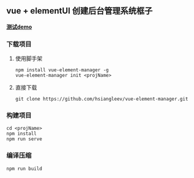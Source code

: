 ## vue + elementUI 创建后台管理系统框子

**[测试demo](https://vueadmin.hsianglee.cn)**

### 下载项目
1. 使用脚手架
    ```
    npm install vue-element-manager -g
    vue-element-manager init <projName>
    ```
2. 直接下载
    ```
    git clone https://github.com/hsiangleev/vue-element-manager.git
    ```

### 构建项目
```
cd <projName>
npm install
npm run serve
```

### 编译压缩
```
npm run build
```
